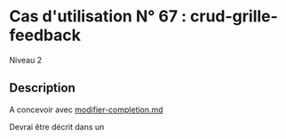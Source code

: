 
# Cas d'utilisation N° 67 :  crud-grille-feedback

Niveau 2

##	Description

 A concevoir avec  [modifier-completion.md](modifier-completion.md)

Devrai être décrit dans un 
